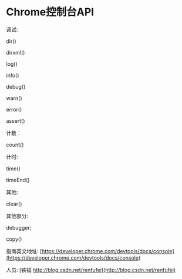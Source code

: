 # Chrome控制台API




调试:


dir()

dirxml()

log()

info()

debug()

warn()

error()


assert()


计数：


count()


计时:



time()

timeEnd()






其他:


clear()





其他部分:


debugger;

copy()
















指南英文地址: [https://developer.chrome.com/devtools/docs/console](https://developer.chrome.com/devtools/docs/console)















人员: [铁锚 http://blog.csdn.net/renfufei](http://blog.csdn.net/renfufei)
